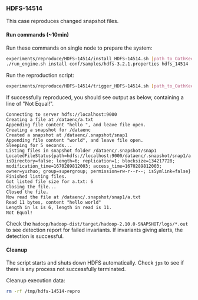 ### HDFS-14514

This case reproduces changed snapshot files. 

#### Run commands (~10min)

Run these commands on single node to prepare the system:
```bash
experiments/reproduce/HDFS-14514/install_HDFS-14514.sh [path_to_OathKeeper] [path_to_HADOOP]
./run_engine.sh install conf/samples/hdfs-3.2.1.properties hdfs_14514
```

Run the reproduction script:
```bash
experiments/reproduce/HDFS-14514/trigger_HDFS-14514.sh [path_to_OathKeeper] [path_to_HADOOP]
```

If successfully reproduced, you should see output as below, containing a line of "Not Equal!".
```
Connecting to server hdfs://localhost:9000
Creating a file at /dataenc/a.txt
Appending file content "hello ", and leave file open.
Creating a snapshot for /dataenc
Created a snapshot at /dataenc/.snapshot/snap1
Appending file content "world", and leave file open.
Sleeping for 5 seconds...
Listing files in snapshot folder /dataenc/.snapshot/snap1
LocatedFileStatus{path=hdfs://localhost:9000/dataenc/.snapshot/snap1/a.txt; isDirectory=false; length=6; replication=1; blocksize=134217728; modification_time=1670289812003; access_time=1670289812003; owner=yuzhuo; group=supergroup; permission=rw-r--r--; isSymlink=false}
Finished listing files.
Got listed file size for a.txt: 6
Closing the file...
Closed the file.
Now read the file at /dataenc/.snapshot/snap1/a.txt
Read 11 bytes, content "hello world"
Length in ls is 6, length in read is 11.
Not Equal!
```

Check the `hadoop/hadoop-dist/target/hadoop-2.10.0-SNAPSHOT/logs/*.out` to see detection report for failed invariants. If invariants giving alerts, the detection is successful.

#### Cleanup

The script starts and shuts down HDFS automatically. Check `jps` to see if there is any process not successfully terminated.

Cleanup execution data:
```bash
rm -rf /tmp/hdfs-14514-repro
```
